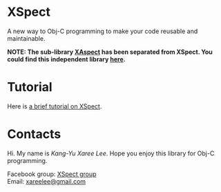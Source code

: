 XSpect
======

A new way to Obj-C programming to make your code reusable and maintainable.

**NOTE: The sub-library [XAspect][XAspect] has been separated from XSpect. You could find this independent library [here][XAspect].**

[XAspect]: https://github.com/xareelee/XAspect

Tutorial
========

Here is [a brief tutorial on XSpect][XSpect Tutorial]. 

Contacts
========

Hi. My name is *Kang-Yu Xaree Lee*. Hope you enjoy this library for Obj-C programming. 

Facebook group: [XSpect group][Facebook group]  
Email: <xareelee@gmail.com>  



[XSpect Tutorial]: Documents/XSpect_Tutorial.md
[Facebook group]: https://www.facebook.com/groups/612837702114686/

